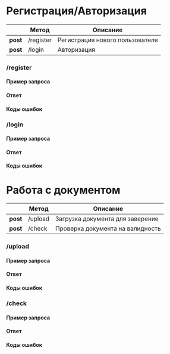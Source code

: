 # Регистрация/Авторизация

||Метод |Описание  |
|--|--|--|
|**post**|  /register|  Регистрация нового пользователя|
|**post**|  /login| Авторизация 
 
### /register
#### Пример запроса

#### Ответ

#### Коды ошибок

### /login
#### Пример запроса

#### Ответ

#### Коды ошибок

# Работа с документом
||Метод |Описание  |
|--|--|--|
|**post**|  /upload| Загрузка документа для заверение|
|**post**|  /check| Проверка документа на валидность 

### /upload
#### Пример запроса

#### Ответ

#### Коды ошибок

### /check
#### Пример запроса

#### Ответ

#### Коды ошибок
